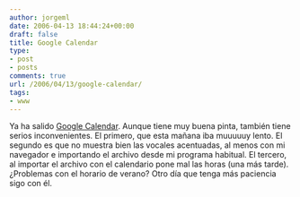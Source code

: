 ```yaml
---
author: jorgeml
date: 2006-04-13 18:44:24+00:00
draft: false
title: Google Calendar
type: 
- post
- posts
comments: true
url: /2006/04/13/google-calendar/
tags:
- www
---
```


Ya ha salido [Google Calendar](http://www.google.com/calendar/). Aunque tiene muy buena pinta, también tiene serios inconvenientes. El primero, que esta mañana iba muuuuuy lento. El segundo es que no muestra bien las vocales acentuadas, al menos con mi navegador e importando el archivo desde mi programa habitual. El tercero, al importar el archivo con el calendario pone mal las horas (una más tarde). ¿Problemas con el horario de verano? Otro día que tenga más paciencia sigo con él.
